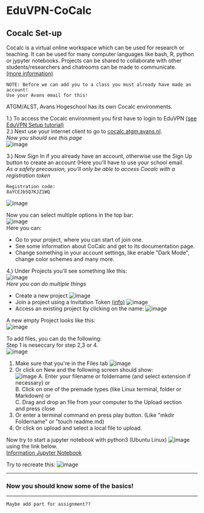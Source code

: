 # EduVPN-CoCalc

## Cocalc Set-up

Cocalc is a virtual online workspace which can be used for research or teaching.
It can be used for many computer languages like bash, R, python or jypyter notebooks.
Projects can be shared to collaborate with other students/researchers and chatrooms can be made to communicate. <br>
[(more information)](https://doc.cocalc.com/teaching-students.html#what-is-cocalc)

```
NOTE: Before we can add you to a class you must already have made an account!
Use your Avans email for this!
```

ATGM/ALST, Avans Hogeschool has its own Cocalc environments.<br>

1.) To access the Cocalc environment you first have to login to EduVPN [(see EduVPN Setup tutorial)](./EduVPN.md)<br>
2.) Next use your internet client to go to [cocalc.atgm.avans.nl](https://cocalc.atgm.avans.nl).<br>
_Now you should see this page_<br>
![image](https://user-images.githubusercontent.com/42538229/150768202-0262c31d-6934-4b97-ba19-db79db0c0f7d.png)<br>

3.) Now Sign In if you already have an account, otherwise use the Sign Up button to create an account (Here you'll have to use your school email.<br>
_As a safety precausion, you'll only be able to access Cocalc with a registration token_<br>
```
Registration code:
8aYCEJb5Q7KJZ1WQ
```
![image](https://user-images.githubusercontent.com/42538229/150769506-6fd57de5-486d-48bc-befb-11034ae8e260.png)

Now you can select multiple options in the top bar:<br>
![image](https://user-images.githubusercontent.com/42538229/150770088-ecc89e0d-a231-453a-bf4e-1da4e2791f05.png)<br>
Here you can:
- Go to your project, where you can start of join one.
- See some information about CoCalc and get to its documentation page.
- Change something in your account settings, like enable "Dark Mode", change color schemes and many more.

4.) Under Projects you'll see something like this:<br>
![image](https://user-images.githubusercontent.com/42538229/150783940-44378d1f-2e5d-486c-a785-4480ec6ae828.png)<br>
_Here you can do multiple things_<br>
- Create a new project ![image](https://user-images.githubusercontent.com/42538229/150784160-9cb95656-b8cc-4f11-b3bf-69c5347db546.png)
- Join a project using a Invitation Token [(info)](https://doc.cocalc.com/howto/project-invitation-tokens.html) ![image](https://user-images.githubusercontent.com/42538229/150784284-4c842ec7-2b88-44bc-a2bb-65825f824641.png)
- Access an existing project by clicking on the name: ![image](https://user-images.githubusercontent.com/42538229/150786259-99ed45f1-3dee-45cc-8258-50152edee36e.png)

A new empty Project looks like this:<br>
![image](https://user-images.githubusercontent.com/42538229/150786437-26af7dbb-d3d6-4509-b81b-7580472f3d5c.png)

To add files, you can do the following:<br>
Step 1 is neseccary for step 2,3 or 4.<br>
![image](https://user-images.githubusercontent.com/42538229/150787963-e64f1591-07cb-4aba-a632-6163c12db791.png)
1. Make sure that you're in the Files tab ![image](https://user-images.githubusercontent.com/42538229/150788063-b60c1ea1-7f1c-4eeb-b73c-91181a8e08fe.png)
2. Or click on New and the following screen should show:<br>
![image](https://user-images.githubusercontent.com/42538229/150789250-08af793d-d36f-4864-8331-6eae6104de31.png)
  A. Enter your filename or foldername (and select extension if necessary) or<br>
  B. Click on one of the premade types (like Linux terminal, folder or Markdown) or<br>
  C. Drag and drop an file from your computer to the Upload section<br>
  and press close<br>
3. Or enter a terminal command en press play button. (Like "mkdir Foldername" or "touch readme.md)
4. Or click on upload and select a local file to upload.

Now try to start a jupyter notebook with python3 (Ubuntu Linux) ![image](https://user-images.githubusercontent.com/42538229/150816565-869c9392-f0aa-4725-bb1c-9ecce33b078f.png) using the link below.<br> 
[Information Jupyter Notebook](https://doc.cocalc.com/jupyter.html)

Try to recreate this: 
![image](https://user-images.githubusercontent.com/42538229/150821547-2c7765bb-b1a6-4fa3-94f8-4df370fb4505.png)

---

### Now you should know some of the basics!

--- 

```
Maybe add part for assignment??
```
